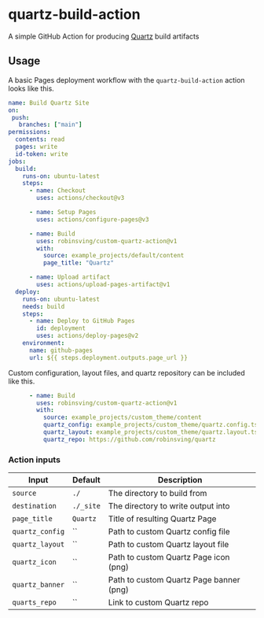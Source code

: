 # quartz-build-action

A simple GitHub Action for producing [Quartz](https://quartz.jzhao.xyz/) build artifacts

## Usage

A basic Pages deployment workflow with the `quartz-build-action` action looks like this.

```yaml
name: Build Quartz Site
on:
 push:
   branches: ["main"]
permissions:
  contents: read
  pages: write
  id-token: write
jobs:
  build:
    runs-on: ubuntu-latest
    steps:
      - name: Checkout
        uses: actions/checkout@v3

      - name: Setup Pages
        uses: actions/configure-pages@v3

      - name: Build
        uses: robinsving/custom-quartz-action@v1
        with:
          source: example_projects/default/content
          page_title: "Quartz"

      - name: Upload artifact
        uses: actions/upload-pages-artifact@v1
  deploy:
    runs-on: ubuntu-latest
    needs: build
    steps:
      - name: Deploy to GitHub Pages
        id: deployment
        uses: actions/deploy-pages@v2
    environment:
      name: github-pages
      url: ${{ steps.deployment.outputs.page_url }}
```

Custom configuration, layout files, and quartz repository can be included like this.

```yaml
      - name: Build
        uses: robinsving/custom-quartz-action@v1
        with:
          source: example_projects/custom_theme/content
          quartz_config: example_projects/custom_theme/quartz.config.ts
          quartz_layout: example_projects/custom_theme/quartz.layout.ts
          quartz_repo: https://github.com/robinsving/quartz
```

### Action inputs

| Input           | Default   | Description                        |
| --------------- | --------- | ---------------------------------- |
| `source`        | `./`      | The directory to build from        |
| `destination`   | `./_site` | The directory to write output into |
| `page_title`    | `Quartz`  | Title of resulting Quartz Page     |
| `quartz_config` | ``        | Path to custom Quartz config file          |
| `quartz_layout` | ``        | Path to custom Quartz layout file          |
| `quartz_icon`   | ``        | Path to custom Quartz Page icon (png)      |
| `quartz_banner` | ``        | Path to custom Quartz Page banner (png)    |
| `quarts_repo`   | ``        | Link to custom Quartz repo                 |
